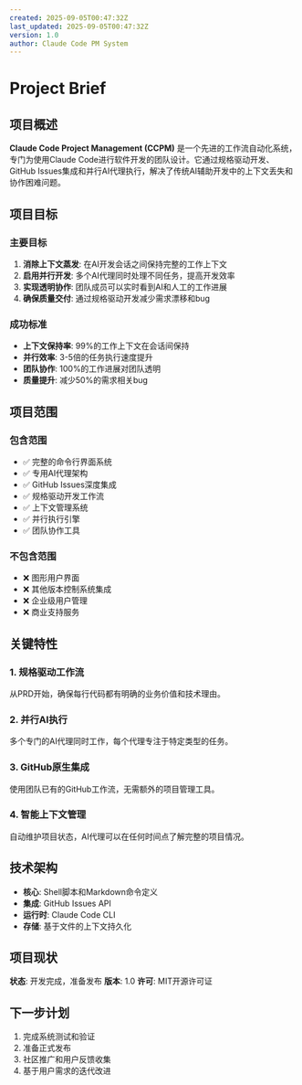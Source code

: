 ```yaml
---
created: 2025-09-05T00:47:32Z
last_updated: 2025-09-05T00:47:32Z
version: 1.0
author: Claude Code PM System
---
```


# Project Brief

## 项目概述
**Claude Code Project Management (CCPM)** 是一个先进的工作流自动化系统，专门为使用Claude Code进行软件开发的团队设计。它通过规格驱动开发、GitHub Issues集成和并行AI代理执行，解决了传统AI辅助开发中的上下文丢失和协作困难问题。

## 项目目标

### 主要目标
1. **消除上下文蒸发**: 在AI开发会话之间保持完整的工作上下文
2. **启用并行开发**: 多个AI代理同时处理不同任务，提高开发效率
3. **实现透明协作**: 团队成员可以实时看到AI和人工的工作进展
4. **确保质量交付**: 通过规格驱动开发减少需求漂移和bug

### 成功标准
- **上下文保持率**: 99%的工作上下文在会话间保持
- **并行效率**: 3-5倍的任务执行速度提升
- **团队协作**: 100%的工作进展对团队透明
- **质量提升**: 减少50%的需求相关bug

## 项目范围

### 包含范围
- ✅ 完整的命令行界面系统
- ✅ 专用AI代理架构
- ✅ GitHub Issues深度集成
- ✅ 规格驱动开发工作流
- ✅ 上下文管理系统
- ✅ 并行执行引擎
- ✅ 团队协作工具

### 不包含范围
- ❌ 图形用户界面
- ❌ 其他版本控制系统集成
- ❌ 企业级用户管理
- ❌ 商业支持服务

## 关键特性

### 1. 规格驱动工作流
从PRD开始，确保每行代码都有明确的业务价值和技术理由。

### 2. 并行AI执行
多个专门的AI代理同时工作，每个代理专注于特定类型的任务。

### 3. GitHub原生集成
使用团队已有的GitHub工作流，无需额外的项目管理工具。

### 4. 智能上下文管理
自动维护项目状态，AI代理可以在任何时间点了解完整的项目情况。

## 技术架构
- **核心**: Shell脚本和Markdown命令定义
- **集成**: GitHub Issues API
- **运行时**: Claude Code CLI
- **存储**: 基于文件的上下文持久化

## 项目现状
**状态**: 开发完成，准备发布
**版本**: 1.0
**许可**: MIT开源许可证

## 下一步计划
1. 完成系统测试和验证
2. 准备正式发布
3. 社区推广和用户反馈收集
4. 基于用户需求的迭代改进